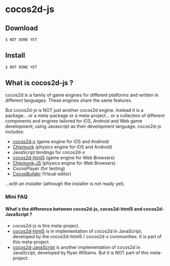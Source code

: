 cocos2d-js
==========

## Download

```sh
$ NOT DONE YET
```

## Install

```sh
$ NOT DONE YET
```

## What is cocos2d-js ?

cocos2d is a family of game engines for different platforms and written in different languages. These engines share the same features.

But cocos2d-js is NOT just another cocos2d engine. Instead it is a package... or a meta-package or a meta-project... or a collection of different components and engines tailored for iOS, Android and Web game development; using Javascript as their development language. cocos2d-js includes:

  * [cocos2d-x](http://github.com/cocos2d/cocos2d-x) (game engine for iOS and Android)
  * [Chipmunk](https://github.com/slembcke/Chipmunk-Physics) (physics engine for iOS and Android)
  * JavaScript bindings for cocos2d-x
  * [cocos2d-html5](http://github.com/cocos2d/cocos2d-html5) (game engine for Web Browsers)
  * [Chipmunk-JS](http://github.com/josephg/Chipmunk-js) (physics engine for Web Browsers)
  * CocosPlayer (for testing) 
  * [CocosBuilder](http://github.com/cocos2d/CocosBuilder) (Visual editor)

...with an installer (although the installer is not ready yet).


### Mini FAQ

#### What's the difference between cocos2d-js, cocos2d-html5 and cocos2d-JavaScript ?

- cocos2d-js is this meta-project.
- [cocos2d-html5](http://github.com/cocos2d/cocos2d-html5) is in implementation of cocos2d in JavaScript, developed by the cocos2d-html5 / cocos2d-x communities. It is part of this meta-project.
- [cocos2d-JavaScript](http://www.cocos2d-javascript.org/) is another implementation of cocos2d in JavaScript, developed by Ryan Williams. But it is NOT part of this meta-project.

